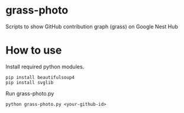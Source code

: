 # grass-photo
Scripts to show GitHub contribution graph (grass) on Google Nest Hub

# How to use

Install required python modules.

```
pip install beautifulsoup4
pip install svglib
```

Run grass-photo.py

```
python grass-photo.py <your-github-id>
```
